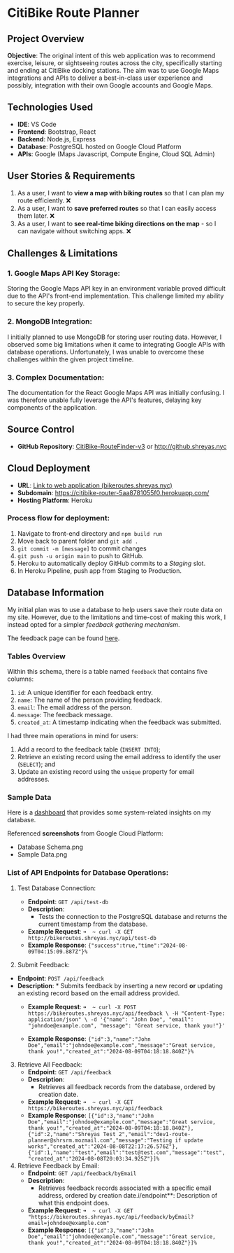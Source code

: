 # CitiBike Route Planner

## Project Overview
**Objective**: The original intent of this web application was to recommend exercise, leisure, or sightseeing routes across the city, specifically starting and ending at CitiBike docking stations. The aim was to use Google Maps integrations and APIs to deliver a best-in-class user experience and possibly, integration with their own Google accounts and Google Maps.

## Technologies Used
- **IDE**: VS Code
- **Frontend**: Bootstrap, React
- **Backend**: Node.js, Express
- **Database**: PostgreSQL hosted on Google Cloud Platform
- **APIs**: Google (Maps Javascript, Compute Engine, Cloud SQL Admin)

## User Stories & Requirements
1. As a user, I want to **view a map with biking routes** so that I can plan my route efficiently. ❌
2. As a user, I want to **save preferred routes** so that I can easily access them later. ❌
3. As a user, I want to **see real-time biking directions on the map** - so I can navigate without switching apps. ❌

## Challenges & Limitations
### 1. Google Maps API Key Storage: 
Storing the Google Maps API key in an environment variable proved difficult due to the API's front-end implementation. This challenge limited my ability to secure the key properly.
### 2. MongoDB Integration: 
I initially planned to use MongoDB for storing user routing data. However, I observed some big limitations when it came to integrating Google APIs with database operations. Unfortunately, I was unable to overcome these challenges within the given project timeline. 
### 3. Complex Documentation: 
The documentation for the React Google Maps API was initially confusing. I was therefore unable fully leverage the API's features, delaying key components of the application.


## Source Control
- **GitHub Repository**: [CitiBike-RouteFinder-v3](https://github.com/ss9522/CitiBike-RouteFinder-v3) or http://github.shreyas.nyc

## Cloud Deployment
- **URL**: [Link to web application (bikeroutes.shreyas.nyc)](https://bikeroutes.shreyas.nyc)
- **Subdomain**: https://citibike-router-5aa8781055f0.herokuapp.com/
- **Hosting Platform**: Heroku

### Process flow for deployment:
1. Navigate to front-end directory and `npm build run`
3. Move back to parent folder and `git add .`
4. `git commit -m [message]` to commit changes
5. `git push -u origin main` to push to GitHub.
6. Heroku to automatically deploy GitHub commits to a _Staging_ slot.
7. In Heroku Pipeline, push app from Staging to Production.

## Database Information

My initial plan was to use a database to help users save their route data on my site. However, due to the limitations and time-cost of making this work, I instead opted for a simpler _feedback gathering mechanism_. 

The feedback page can be found [here](https://bikeroutes.shreyas.nyc/contact).

### Tables Overview

Within this schema, there is a table named `feedback` that contains five columns:

1. `id`: A unique identifier for each feedback entry.
2. `name`: The name of the person providing feedback.
3. `email`: The email address of the person.
4. `message`: The feedback message.
5. `created_at`: A timestamp indicating when the feedback was submitted.

I had three main operations in mind for users:
1. Add a record to the feedback table (`INSERT INTO`);
2. Retrieve an existing record using the email address to identify the user (`SELECT`); and
3. Update an existing record using the `unique` property for email addresses.

### Sample Data

Here is a [dashboard](https://console.cloud.google.com/sql/instances/feedback-db/system-insights?hl=en&project=impactful-shard-431810-b6&pageState=(%22sqlMonitoring%22:(%22groupValue%22:%22%22,%22customValue%22:%5B%222024-08-08T03:26:16.596Z%22,%222024-08-09T03:26:16.596Z%22%5D))) that provides some system-related insights on my database. 
  
Referenced **screenshots** from Google Cloud Platform:
* Database Schema.png
* Sample Data.png

### List of API Endpoints for Database Operations:
1.	Test Database Connection:
    * **Endpoint**: `GET /api/test-db`
    * **Description**: 
        * Tests the connection to the PostgreSQL database and returns the current timestamp from the database.
    * **Example Request**: `➜  ~ curl -X GET http://bikeroutes.shreyas.nyc/api/test-db`
    * **Example Response**: `{"success":true,"time":"2024-08-09T04:15:09.887Z"}%`

2.	Submit Feedback:
- **Endpoint**: `POST /api/feedback`
- **Description**: 
        * Submits feedback by inserting a new record **or** updating an existing record based on the email address provided.
    * **Example Request**: `➜  ~ curl -X POST https://bikeroutes.shreyas.nyc/api/feedback \
-H "Content-Type: application/json" \
-d '{"name": "John Doe", "email": "johndoe@example.com", "message": "Great service, thank you!"}'`

    * **Example Response**: `{"id":3,"name":"John Doe","email":"johndoe@example.com","message":"Great service, thank you!","created_at":"2024-08-09T04:18:18.840Z"}%        `
3.	Retrieve All Feedback:
    * **Endpoint**: `GET /api/feedback`
    * **Description**: 
        * Retrieves all feedback records from the database, ordered by creation date.
    * **Example Request**: `➜  ~ curl -X GET https://bikeroutes.shreyas.nyc/api/feedback`
    * **Example Response**: `[{"id":3,"name":"John Doe","email":"johndoe@example.com","message":"Great service, thank you!","created_at":"2024-08-09T04:18:18.840Z"},{"id":2,"name":"Shreyas Test 2","email":"dev1-route-planner@shrsrm.mozmail.com","message":"Testing if update works","created_at":"2024-08-08T22:17:26.576Z"},{"id":1,"name":"test","email":"test@test.com","message":"test","created_at":"2024-08-08T20:03:34.925Z"}]%`
4.	Retrieve Feedback by Email:
    * **Endpoint**: `GET /api/feedback/byEmail`
    * **Description**:
        * Retrieves feedback records associated with a specific email address, ordered by creation date.i/endpoint**: Description of what this endpoint does.
    * **Example Request**: `➜  ~ curl -X GET "https://bikeroutes.shreyas.nyc/api/feedback/byEmail?email=johndoe@example.com"`
    * **Example Response**: `[{"id":3,"name":"John Doe","email":"johndoe@example.com","message":"Great service, thank you!","created_at":"2024-08-09T04:18:18.840Z"}]%`

